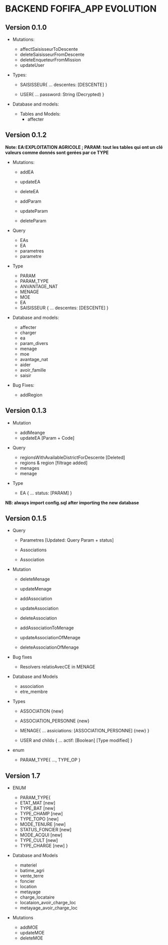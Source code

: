 # BACKEND FOFIFA_APP EVOLUTION

## Version 0.1.0

* Mutations:
  * affectSaisisseurToDescente
  * deleteSaisisseurFromDescente
  * deleteEnqueteurFromMission
  * updateUser

* Types:
  * SAISISSEUR{
    ...
descentes: [DESCENTE] 
}

  * USER{
    ...
password: String (Decrypted)
}

* Database and models:
  * Tables and Models:
    * affecter


## Version 0.1.2

**Note: EA:EXPLOITATION AGRICOLE ; PARAM: tout les tables qui ont un clé valeurs comme donnés sont gerées par ce TYPE**

* Mutations:
  * addEA
  * updateEA
  * deleteEA

  * addParam
  * updateParam
  * deleteParam

* Query
  * EAs
  * EA
  * parametres
  * parametre

* Type
  * PARAM
  * PARAM_TYPE
  * ANVANTAGE_NAT
  * MENAGE
  * MOE
  * EA
  * SAISISSEUR {
    ...
     descentes: [DESCENTE]
  }
  
* Database and models:
  * affecter
  * charger
  * ea
  * param_divers
  * menage
  * moe
  * avantage_nat
  * aider
  * avoir_famille
  * saisir

* Bug Fixes:
  * addRegion


## Version 0.1.3

* Mutation
  * addMeange
  * updateEA [Param + Code]

* Query
  * regionsWithAvailableDistrictForDescente [Deleted]
  * regions & region [filtrage added]
  * menages
  * menage

* Type
  * EA {
    ...
    status: [PARAM]
  }

**NB: always import config.sql after importing the new database**


## Version 0.1.5

* Query

  * Parametres [Updated: Query Param + status]

  * Associations
  * Association

* Mutation
  
  * deleteMenage
  * updateMenage
  
  * addAssociation
  * updateAssociation
  * deleteAssociation

  * addAssociationToMenage
  * updateAssociationOfMenage
  * deleteAssociationOfMenage

* Bug fixes

  * Resolvers relatioAvecCE in  MENAGE

* Database and Models

  * association
  * etre_membre

* Types

  * ASSOCIATION {new}
  * ASSOCIATION_PERSONNE {new}
  * MENAGE{
    ...
     assiciations: [ASSOCIATION_PERSONNE] {new}
  }

  * USER and childs {
    ...
    actif: [Boolean] [Type modified]
  }

* enum
  * PARAM_TYPE{
    ...,
    TYPE_OP
  }

## Version 1.7

  * ENUM

    * PARAM_TYPE{
    * ETAT_MAT [new]
    * TYPE_BAT [new]
    * TYPE_CHAMP [new]
    * TYPE_TOPO [new]
    * MODE_TENURE [new]
    * STATUS_FONCIER [new]
    * MODE_ACQUI [new]
    * TYPE_CULT [new]
    * TYPE_CHARGE [new]
    }
  
  * Database and Models
    * materiel
    * batime_agri
    * vente_terre
    * foncier
    * location
    * metayage
    * charge_locataire
    * locataion_avoir_charge_loc
    * metayage_avoir_charge_loc
  
  * Mutations
    * addMOE
    * updateMOE
    * deleteMOE
